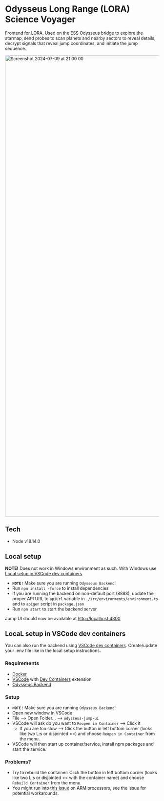 # Odysseus Long Range (LORA) Science Voyager

Frontend for LORA. Used on the ESS Odysseus bridge to explore the starmap, send probes to scan planets and nearby sectors to reveal details, decrypt signals that reveal jump coordinates, and initiate the jump sequence.

<img width="1510" alt="Screenshot 2024-07-09 at 21 00 00" src="https://github.com/user-attachments/assets/4196d839-4ea9-4295-b043-c7a0f9aa7a3a">


## Tech

- Node v18.14.0

## Local setup

**NOTE!** Does not work in Windows environment as such. With Windows use [Local setup in VSCode dev containers](#local-setup-in-vscode-dev-containers).

- **`NOTE!`** Make sure you are running `Odysseus Backend`!
- Run `npm install -force` to install dependencies
- If you are running the backend on non-default port (8888), update the proper API URL to `apiUrl` variable in `./src/environments/environment.ts` and to `apigen` script in `package.json`
- Run `npm start` to start the backend server

Jump UI should now be available at [http://localhost:4300](http://localhost:4300)

## LocaL setup in VSCode dev containers

You can also run the backend using [VSCode dev containers](https://code.visualstudio.com/docs/devcontainers/containers). Create/update your .env file like in the local setup instructions.

### Requirements

- [Docker](https://www.docker.com/)
- [VSCode](https://code.visualstudio.com/) with [Dev Containers](https://code.visualstudio.com/docs/devcontainers/tutorial#_install-the-extension) extension
- [Odysseus Backend](https://github.com/OdysseusLarp/odysseus-backend)

### Setup

- **`NOTE!`** Make sure you are running `Odysseus Backend`!
- Open new window in VSCode
- File --> Open Folder... --> `odysseus-jump-ui`
- VSCode will ask do you want to `Reopen in Container` --> Click it
  - If you are too slow --> Click the button in left bottom corner (looks like two L:s or disjointed ><) and choose `Reopen in Container` from the menu.
- VSCode will then start up container/service, install npm packages and start the service.

### Problems?

- Try to rebuild the container: Click the button in left bottom corner (looks like two L:s or disjointed >< with the container name) and choose `Rebuild Container` from the menu.
- You might run into [this issue](https://github.com/microsoft/vscode-remote-release/issues/7305) on ARM processors, see the issue for potential workarounds.
